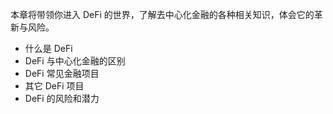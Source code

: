 本章将带领你进入 DeFi 的世界，了解去中心化金融的各种相关知识，体会它的革新与风险。

- 什么是 DeFi
- DeFi 与中心化金融的区别
- DeFi 常见金融项目
- 其它 DeFi 项目
- DeFi 的风险和潜力

